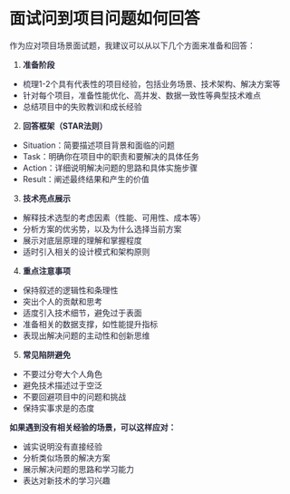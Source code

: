 # 面试问到项目问题如何回答

<font style="color:rgba(6, 8, 31, 0.88);">作为应对项目场景面试题，我建议可以从以下几个方面来准备和回答：</font>

1. **<font style="color:rgba(6, 8, 31, 0.88);">准备阶段</font>**
+ <font style="color:rgba(6, 8, 31, 0.88);">梳理1-2个具有代表性的项目经验，包括业务场景、技术架构、解决方案等</font>
+ <font style="color:rgba(6, 8, 31, 0.88);">针对每个项目，准备性能优化、高并发、数据一致性等典型技术难点</font>
+ <font style="color:rgba(6, 8, 31, 0.88);">总结项目中的失败教训和成长经验</font>
2. **<font style="color:rgba(6, 8, 31, 0.88);">回答框架（STAR法则）</font>**
+ <font style="color:rgba(6, 8, 31, 0.88);">Situation：简要描述项目背景和面临的问题</font>
+ <font style="color:rgba(6, 8, 31, 0.88);">Task：明确你在项目中的职责和要解决的具体任务</font>
+ <font style="color:rgba(6, 8, 31, 0.88);">Action：详细说明解决问题的思路和具体实施步骤</font>
+ <font style="color:rgba(6, 8, 31, 0.88);">Result：阐述最终结果和产生的价值</font>
3. **<font style="color:rgba(6, 8, 31, 0.88);">技术亮点展示</font>**
+ <font style="color:rgba(6, 8, 31, 0.88);">解释技术选型的考虑因素（性能、可用性、成本等）</font>
+ <font style="color:rgba(6, 8, 31, 0.88);">分析方案的优劣势，以及为什么选择当前方案</font>
+ <font style="color:rgba(6, 8, 31, 0.88);">展示对底层原理的理解和掌握程度</font>
+ <font style="color:rgba(6, 8, 31, 0.88);">适时引入相关的设计模式和架构原则</font>
4. **<font style="color:rgba(6, 8, 31, 0.88);">重点注意事项</font>**
+ <font style="color:rgba(6, 8, 31, 0.88);">保持叙述的逻辑性和条理性</font>
+ <font style="color:rgba(6, 8, 31, 0.88);">突出个人的贡献和思考</font>
+ <font style="color:rgba(6, 8, 31, 0.88);">适度引入技术细节，避免过于表面</font>
+ <font style="color:rgba(6, 8, 31, 0.88);">准备相关的数据支撑，如性能提升指标</font>
+ <font style="color:rgba(6, 8, 31, 0.88);">表现出解决问题的主动性和创新思维</font>
5. **<font style="color:rgba(6, 8, 31, 0.88);">常见陷阱避免</font>**
+ <font style="color:rgba(6, 8, 31, 0.88);">不要过分夸大个人角色</font>
+ <font style="color:rgba(6, 8, 31, 0.88);">避免技术描述过于空泛</font>
+ <font style="color:rgba(6, 8, 31, 0.88);">不要回避项目中的问题和挑战</font>
+ <font style="color:rgba(6, 8, 31, 0.88);">保持实事求是的态度</font>



**<font style="color:rgba(6, 8, 31, 0.88);">如果遇到没有相关经验的场景，可以这样应对：</font>**

+ <font style="color:rgba(6, 8, 31, 0.88);">诚实说明没有直接经验</font>
+ <font style="color:rgba(6, 8, 31, 0.88);">分析类似场景的解决方案</font>
+ <font style="color:rgba(6, 8, 31, 0.88);">展示解决问题的思路和学习能力</font>
+ <font style="color:rgba(6, 8, 31, 0.88);">表达对新技术的学习兴趣</font>

